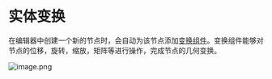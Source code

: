 # 实体变换

在编辑器中创建一个新的节点时，会自动为该节点添加[变换组件](${book.manual}component/transform)。变换组件能够对节点的位移，旋转，缩放，矩阵等进行操作，完成节点的几何变换。

![image.png](https://intranetproxy.alipay.com/skylark/lark/0/2020/png/76063/1598339523350-591127a4-f016-4335-8fa9-a99df3ffcafa.png#align=left&display=inline&height=324&margin=%5Bobject%20Object%5D&name=image.png&originHeight=648&originWidth=924&size=77514&status=done&style=none&width=462)










